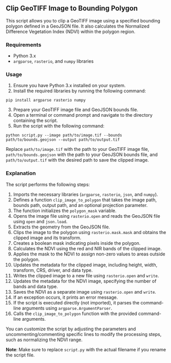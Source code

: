 ## Clip GeoTIFF Image to Bounding Polygon

This script allows you to clip a GeoTIFF image using a specified bounding polygon defined in a GeoJSON file. It also calculates the Normalized Difference Vegetation Index (NDVI) within the polygon region.

### Requirements

- Python 3.x
- `argparse`, `rasterio`, and `numpy` libraries

### Usage

1. Ensure you have Python 3.x installed on your system.
2. Install the required libraries by running the following command:

```shell
pip install argparse rasterio numpy
```

3. Prepare your GeoTIFF image file and GeoJSON bounds file.
4. Open a terminal or command prompt and navigate to the directory containing the script.
5. Run the script with the following command:

```shell
python script.py --image path/to/image.tif --bounds path/to/bounds.geojson --output path/to/output.tif
```

Replace `path/to/image.tif` with the path to your GeoTIFF image file, `path/to/bounds.geojson` with the path to your GeoJSON bounds file, and `path/to/output.tif` with the desired path to save the clipped image.

### Explanation

The script performs the following steps:

1. Imports the necessary libraries (`argparse`, `rasterio`, `json`, and `numpy`).
2. Defines a function `clip_image_to_polygon` that takes the image path, bounds path, output path, and an optional projection parameter.
3. The function initializes the `polygon_mask` variable.
4. Opens the image file using `rasterio.open` and reads the GeoJSON file using `open` and `json.load`.
5. Extracts the geometry from the GeoJSON file.
6. Clips the image to the polygon using `rasterio.mask.mask` and obtains the clipped image and its transform.
7. Creates a boolean mask indicating pixels inside the polygon.
8. Calculates the NDVI using the red and NIR bands of the clipped image.
9. Applies the mask to the NDVI to assign non-zero values to areas outside the polygon.
10. Updates the metadata for the clipped image, including height, width, transform, CRS, driver, and data type.
11. Writes the clipped image to a new file using `rasterio.open` and `write`.
12. Updates the metadata for the NDVI image, specifying the number of bands and data type.
13. Saves the NDVI as a separate image using `rasterio.open` and `write`.
14. If an exception occurs, it prints an error message.
15. If the script is executed directly (not imported), it parses the command-line arguments using `argparse.ArgumentParser`.
16. Calls the `clip_image_to_polygon` function with the provided command-line arguments.

You can customize the script by adjusting the parameters and uncommenting/commenting specific lines to modify the processing steps, such as normalizing the NDVI range.

**Note**: Make sure to replace `script.py` with the actual filename if you rename the script file.